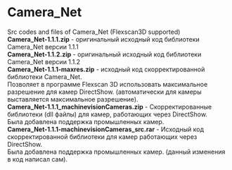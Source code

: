 # Camera_Net
Src codes and files of Camera_Net (Flexscan3D supported)  <br>
<b/>Camera_Net-1.1.1.zip</b> - оригинальный исходный код библиотеки Camera_Net версии 1.1.1 <br>
<b/>Camera_Net-1.1.2.zip</b> - оригинальный исходный код библиотеки Camera_Net версии 1.1.2 <br>
<b/>Camera_Net-1.1.1-maxres.zip</b> - исходный код скорректированной библиотеки Camera_Net. <br> Позволяет в программе Flexscan 3D использовать максимальное разрешение для камер DirectShow. (автоматически для камеры выставляется максимальное разрешение). <br>
<b/>Camera_Net-1.1.1_machinevisionCameras.zip</b> - Скорректированные библиотеки (dll файлы) для камер, работающих через DirectShow. <br> Была добавлена поддержка промышленных камер.<br>
<b/>Camera_Net-1.1.1-machinevisionCameras_src.rar</b> - Исходный код скорректированной библиотеки для камер работающих через DirectShow.<br> Была добавлена поддержка промышленных камер. (данный изменения в код написал сам).<br>
